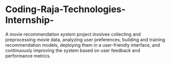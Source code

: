 # Coding-Raja-Technologies-Internship-
A movie recommendation system project involves collecting and preprocessing movie data, analyzing user preferences, building and training recommendation models, deploying them in a user-friendly interface, and continuously improving the system based on user feedback and performance metrics.
